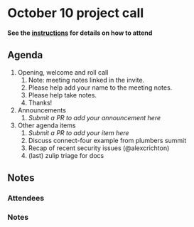 # October 10 project call

**See the [instructions](../README.md) for details on how to attend**

## Agenda

1. Opening, welcome and roll call
    1. Note: meeting notes linked in the invite.
    1. Please help add your name to the meeting notes.
    1. Please help take notes.
    1. Thanks!
1. Announcements
    1. _Submit a PR to add your announcement here_
1. Other agenda items
    1. _Submit a PR to add your item here_
    2. Discuss connect-four example from plumbers summit
    3. Recap of recent security issues (@alexcrichton)
    4. (last) zulip triage for docs

## Notes

### Attendees

### Notes
